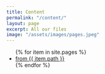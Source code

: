 ```yaml
---
title: Content
permalink: "/content/"
layout: page
excerpt: All our files
image: "/assets/images/pages.jpeg"
---
```

<div class="row row-cols-1 row-cols-md-3">
    <ul>
    {% for item in site.pages %}
        <li><a href="{{ item.url | absolute_url }}">from {{ item.path }}</a></li>
    {% endfor %}
    </ul>
</div>
